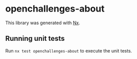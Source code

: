 # openchallenges-about

This library was generated with [Nx](https://nx.dev).

## Running unit tests

Run `nx test openchallenges-about` to execute the unit tests.
